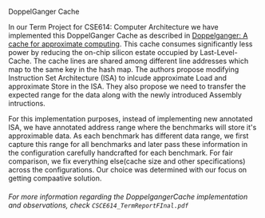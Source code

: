 DoppelGanger Cache

In our Term Project for CSE614: Computer Architecture we have implemented this DoppelGanger Cache as described in [Doppelganger: A cache for approximate computing](https://www.researchgate.net/publication/282734767_Doppelganger_A_Cache_for_Approximate_Computing). This cache consumes significantly less power by reducing the on-chip silicon estate occupied by Last-Level-Cache. The cache lines are shared among different line addresses which map to the same key in the hash map. The authors propose modifying Instruction Set Architecture (ISA) to inlcude approximate Load and approximate Store in the ISA. They also propose we need to transfer the expected range for the data along with the newly introduced Assembly intructions. 

For this implementation purposes, instead of implementing new annotated ISA, we have annotated address range where the benchmarks will store it's approximable data. As each benchmark has different data range, we first capture this range for all benchmarks and later pass these information in the configuration carefully handcrafted for each benchmark. For fair comparison, we fix everything else(cache size and other specifications) across the configurations. Our choice was determined with our focus on getting compaative solution.

###### For more information regarding the DoppelgangerCache implementation and observations, check `CSCE614_TermReportFInal.pdf`

